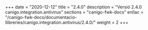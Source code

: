 +++
date        = "2020-12-12"
title       = "2.4.0"
description = "Versió 2.4.0 canigo.integration.antivirus"
sections    = "canigo-fwk-docs"
enllac		= "/canigo-fwk-docs/documentacio-llibreries/canigo.integration.antivirus/2.4.0/"
weight		= 2
+++

